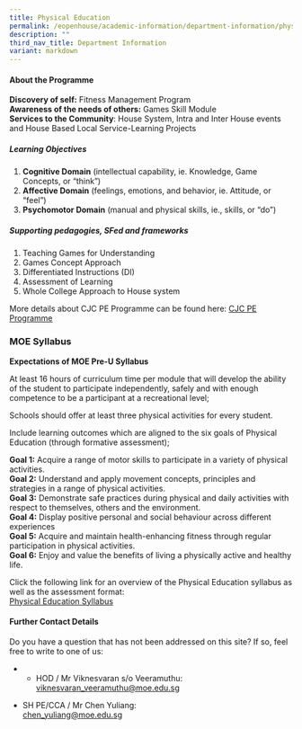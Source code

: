 ```yaml
---
title: Physical Education
permalink: /eopenhouse/academic-information/department-information/physical-education/
description: ""
third_nav_title: Department Information
variant: markdown
---
```

#### **About the Programme**

**Discovery of self:**&nbsp;Fitness Management Program<br>
**Awareness of the needs of others:**&nbsp;Games Skill Module<br>
**Services to the Community**: House System, Intra and Inter House events and House Based Local Service-Learning Projects

##### **Learning Objectives**

1.  **Cognitive Domain**&nbsp;(intellectual capability, ie. Knowledge, Game Concepts, or “think”)
2.  **Affective Domain**&nbsp;(feelings, emotions, and behavior, ie. Attitude, or “feel”)
3.  **Psychomotor Domain**&nbsp;(manual and physical skills, ie., skills, or “do”)

##### **Supporting pedagogies, SFed and frameworks**

1.  Teaching Games for Understanding
2.  Games Concept Approach
3.  Differentiated Instructions (DI)
4.  Assessment of Learning
5.  Whole College Approach to House system

More details about CJC PE Programme can be found here: [CJC PE Programme](/files/cjc%20pe%20programme%20(nov%202023).pdf)

### **MOE Syllabus**

**Expectations of MOE Pre-U Syllabus**

At least 16 hours of curriculum time per module that will develop the ability of the student to participate independently, safely and with enough competence to be a participant at a recreational level;

Schools should offer at least three physical activities for every student.

Include learning outcomes which are aligned to the six goals of Physical Education (through formative assessment);

**Goal 1:** Acquire a range of motor skills to participate in a variety of physical activities. <br>
**Goal 2:** Understand and apply movement concepts, principles and strategies in a range of physical activities. <br>
**Goal 3:** Demonstrate safe practices during physical and daily activities with respect to themselves, others and the environment. <br>
**Goal 4:** Display positive personal and social behaviour across different experiences <br>
**Goal 5:** Acquire and maintain health-enhancing fitness through regular participation in physical activities. <br>
**Goal 6:** Enjoy and value the benefits of living a physically active and healthy life.
  
Click the following link for an overview of the Physical Education syllabus as well as the assessment format:<br>
[Physical Education Syllabus](https://www.moe.gov.sg/-/media/files/post-secondary/syllabuses/pe/physical_education_syllabus_2014.ashx?la=en&amp;hash=99815A270E547EFA314D9D11119590576BBADE53)
#### **Further Contact Details**

Do you have a question that has not been addressed on this site? If so, feel free to write to one of us:

  

*   *   HOD / Mr Viknesvaran s/o Veeramuthu:  
    [viknesvaran\_veeramuthu@moe.edu.sg](mailto:viknesvaran_veeramuthu@moe.edu.sg)

*   SH PE/CCA / Mr Chen Yuliang: <br>
[chen\_yuliang@moe.edu.sg](mailto:chen_yuliang@moe.edu.sg)